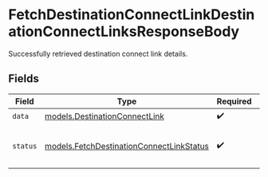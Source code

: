 # FetchDestinationConnectLinkDestinationConnectLinksResponseBody

Successfully retrieved destination connect link details.


## Fields

| Field                                                                                                    | Type                                                                                                     | Required                                                                                                 | Description                                                                                              | Example                                                                                                  |
| -------------------------------------------------------------------------------------------------------- | -------------------------------------------------------------------------------------------------------- | -------------------------------------------------------------------------------------------------------- | -------------------------------------------------------------------------------------------------------- | -------------------------------------------------------------------------------------------------------- |
| `data`                                                                                                   | [models.DestinationConnectLink](../../models/shared/destinationconnectlink.md)                           | :heavy_check_mark:                                                                                       | N/A                                                                                                      |                                                                                                          |
| `status`                                                                                                 | [models.FetchDestinationConnectLinkStatus](../../models/operations/fetchdestinationconnectlinkstatus.md) | :heavy_check_mark:                                                                                       | The outcome of the fetch request                                                                         | success                                                                                                  |